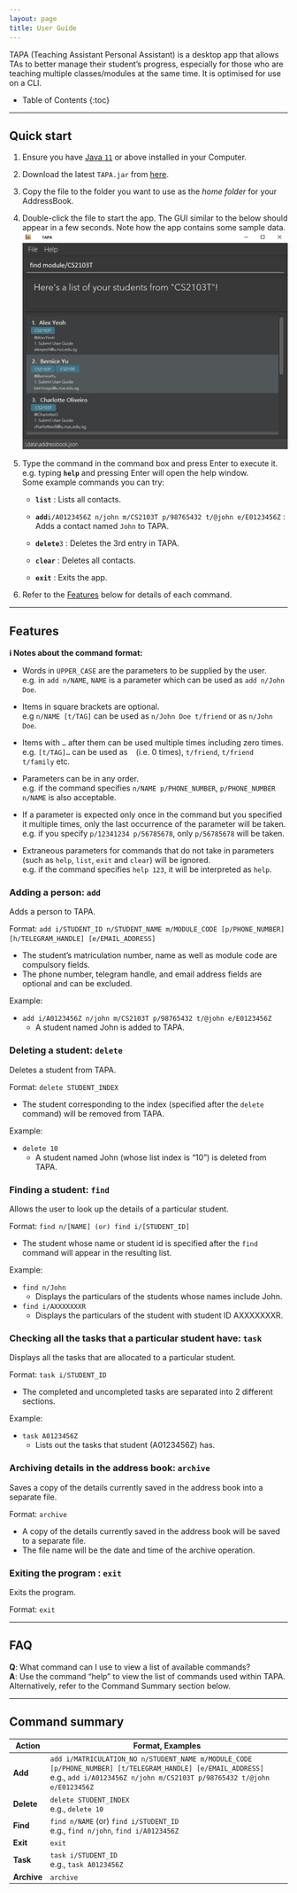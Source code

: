 ```yaml
---
layout: page
title: User Guide
---
```


TAPA (Teaching Assistant Personal Assistant) is a desktop app that allows TAs to better manage their student’s progress, 
especially for those 
who are teaching multiple classes/modules at the same time. It is optimised for use on a CLI.

* Table of Contents
{:toc}

--------------------------------------------------------------------------------------------------------------------

## Quick start

1. Ensure you have [Java `11`](https://www.oracle.com/java/technologies/downloads/#java11) or above installed in your Computer.

1. Download the latest `TAPA.jar` from [here](https://github.com/AY2122S2-CS2103T-W09-4/tp/releases).

1. Copy the file to the folder you want to use as the _home folder_ for your AddressBook.

1. Double-click the file to start the app. The GUI similar to the below should appear in a few seconds. Note how the app contains some sample data.<br>
   ![Ui](images/Ui.png)

1. Type the command in the command box and press Enter to execute it. e.g. typing **`help`** and pressing Enter will open the help window.<br>
   Some example commands you can try:

   * **`list`** : Lists all contacts.

   * **`add`**`i/A0123456Z n/john m/CS2103T p/98765432 t/@john e/E0123456Z` : Adds a contact named `John` to TAPA.

   * **`delete`**`3` : Deletes the 3rd entry in TAPA.

   * **`clear`** : Deletes all contacts.

   * **`exit`** : Exits the app.

1. Refer to the [Features](#features) below for details of each command.

--------------------------------------------------------------------------------------------------------------------

## Features

<div markdown="block" class="alert alert-info">

**:information_source: Notes about the command format:**<br>

* Words in `UPPER_CASE` are the parameters to be supplied by the user.<br>
  e.g. in `add n/NAME`, `NAME` is a parameter which can be used as `add n/John Doe`.

* Items in square brackets are optional.<br>
  e.g `n/NAME [t/TAG]` can be used as `n/John Doe t/friend` or as `n/John Doe`.

* Items with `…`​ after them can be used multiple times including zero times.<br>
  e.g. `[t/TAG]…​` can be used as ` ` (i.e. 0 times), `t/friend`, `t/friend t/family` etc.

* Parameters can be in any order.<br>
  e.g. if the command specifies `n/NAME p/PHONE_NUMBER`, `p/PHONE_NUMBER n/NAME` is also acceptable.

* If a parameter is expected only once in the command but you specified it multiple times, only the last occurrence of the parameter will be taken.<br>
  e.g. if you specify `p/12341234 p/56785678`, only `p/56785678` will be taken.

* Extraneous parameters for commands that do not take in parameters (such as `help`, `list`, `exit` and `clear`) will be ignored.<br>
  e.g. if the command specifies `help 123`, it will be interpreted as `help`.

</div>

### Adding a person: `add`

Adds a person to TAPA.

Format: `add i/STUDENT_ID n/STUDENT_NAME m/MODULE_CODE [p/PHONE_NUMBER] [h/TELEGRAM_HANDLE] [e/EMAIL_ADDRESS]​`

* The student’s matriculation number, name as well as module code are compulsory fields.
* The phone number, telegram handle, and email address fields are optional and can be excluded.

Example:
* `add i/A0123456Z n/john m/CS2103T p/98765432 t/@john e/E0123456Z`
    * A student named John is added to TAPA.

### Deleting a student: `delete`

Deletes a student from TAPA.

Format: `delete STUDENT_INDEX`

* The student corresponding to the index (specified after the `delete` command) will be removed from TAPA.

Example:
* `delete 10`
    * A student named John (whose list index is “10”) is deleted from TAPA.

### Finding a student: `find`

Allows the user to look up the details of a particular student.

Format: `find n/[NAME] (or) find i/[STUDENT_ID]`

* The student whose name or student id is specified after the `find` command will appear in the resulting list.

Example:
* `find n/John`
    * Displays the particulars of the students whose names include John.
* `find i/AXXXXXXXR`
    * Displays the particulars of the student with student ID AXXXXXXXR.

### Checking all the tasks that a particular student have: `task`

Displays all the tasks that are allocated to a particular student.

Format: `task i/STUDENT_ID`

* The completed and uncompleted tasks are separated into 2 different sections.

Example:
* `task A0123456Z`
    * Lists out the tasks that student (A0123456Z) has.
    
### Archiving details in the address book: `archive`

Saves a copy of the details currently saved in the address book into a separate file.

Format: `archive`

* A copy of the details currently saved in the address book will be saved to a separate file.
* The file name will be the date and time of the archive operation.

### Exiting the program : `exit`

Exits the program.

Format: `exit`


--------------------------------------------------------------------------------------------------------------------

## FAQ

**Q**: What command can I use to view a list of available commands?<br>
**A**: Use the command “help” to view the list of commands used within TAPA. Alternatively, refer to the Command Summary section below.

--------------------------------------------------------------------------------------------------------------------

## Command summary

Action      | Format, Examples
------------|------------------
**Add**     | `add i/MATRICULATION_NO n/STUDENT_NAME m/MODULE_CODE [p/PHONE_NUMBER] [t/TELEGRAM_HANDLE] [e/EMAIL_ADDRESS] ` <br> e.g., `add i/A0123456Z n/john m/CS2103T p/98765432 t/@john e/E0123456Z`
**Delete**    | `delete STUDENT_INDEX` <br> e.g., `delete 10`
**Find**    | `find n/NAME` (or) `find i/STUDENT_ID` <br> e.g., `find n/john`, `find i/A0123456Z`
**Exit**    | `exit`
**Task**    | `task i/STUDENT_ID` <br> e.g., `task A0123456Z`
**Archive** | `archive`


